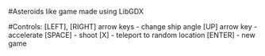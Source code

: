 #Asteroids like game made using LibGDX

#Controls:
[LEFT], [RIGHT] arrow keys - change ship angle
[UP] arrow key - accelerate
[SPACE] - shoot
[X] - teleport to random location
[ENTER] - new game
